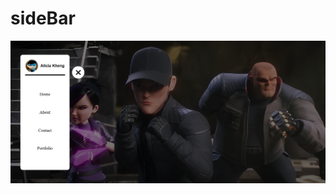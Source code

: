 # sideBar
![sideBar](https://raw.githubusercontent.com/setyabudipratama/component/main/gambar/sidebar4.png)
